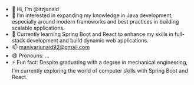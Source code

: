 - 👋 Hi, I’m @itzjunaid
- 👀 I’m interested in expanding my knowledge in Java development, especially around modern frameworks and best practices in building scalable applications.
- 🚀 Currently learning Spring Boot and React to enhance my skills in full-stack development and build dynamic web applications.
- 📫 maniyarjunaid92@gmail.com
- 😄 Pronouns: ...
- ⚡ Fun fact: Despite graduating with a degree in mechanical engineering, I’m currently exploring the world of computer skills with Spring Boot and React.  

<!---
itzjunaid/itzjunaid is a ✨ special ✨ repository because its `README.md` (this file) appears on your GitHub profile.
You can click the Preview link to take a look at your changes.
--->
